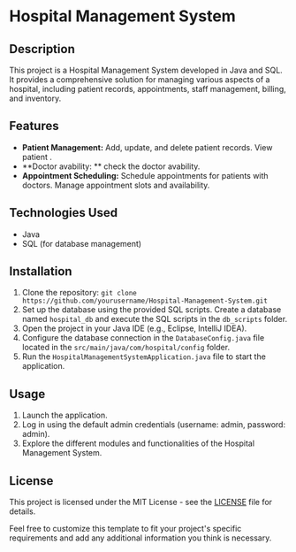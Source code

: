 
# Hospital Management System

## Description
This project is a Hospital Management System developed in Java and SQL. It provides a comprehensive solution for managing various aspects of a hospital, including patient records, appointments, staff management, billing, and inventory.

## Features
- **Patient Management:** Add, update, and delete patient records. View patient .
- **Doctor avability: ** check the doctor avability.
- **Appointment Scheduling:** Schedule appointments for patients with doctors. Manage appointment slots and availability.


## Technologies Used
- Java
- SQL (for database management)

## Installation
1. Clone the repository: `git clone https://github.com/yourusername/Hospital-Management-System.git`
2. Set up the database using the provided SQL scripts. Create a database named `hospital_db` and execute the SQL scripts in the `db_scripts` folder.
3. Open the project in your Java IDE (e.g., Eclipse, IntelliJ IDEA).
4. Configure the database connection in the `DatabaseConfig.java` file located in the `src/main/java/com/hospital/config` folder.
5. Run the `HospitalManagementSystemApplication.java` file to start the application.

## Usage
1. Launch the application.
2. Log in using the default admin credentials (username: admin, password: admin).
3. Explore the different modules and functionalities of the Hospital Management System.


## License
This project is licensed under the MIT License - see the [LICENSE](LICENSE) file for details.

Feel free to customize this template to fit your project's specific requirements and add any additional information you think is necessary.
